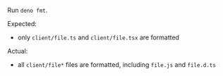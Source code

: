 Run `deno fmt`.

Expected:
- only `client/file.ts` and `client/file.tsx` are formatted

Actual:
- all `client/file*` files are formatted, including `file.js` and `file.d.ts`